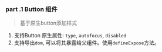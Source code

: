 ### part .1 Button 组件

> 基于原生button添加样式


1. 支持Button 原生属性: `type`, `autofocus`, `disabled`
2. 支持导出`dom`, 可以将其暴露给父组件。使用`defineExpose`方法。
